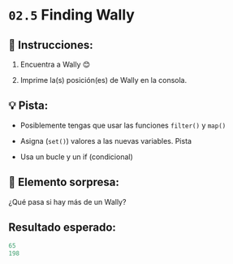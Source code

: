 # `02.5` Finding Wally

## 📝 Instrucciones:

1. Encuentra a Wally 😊

2. Imprime la(s) posición(es) de Wally en la consola.

## 💡 Pista:

+ Posiblemente tengas que usar las funciones `filter()` y `map()`
+ Asigna (`set()`) valores a las nuevas variables. Pista

+ Usa un bucle y un if (condicional)

## 💎 Elemento sorpresa:

¿Qué pasa si hay más de un Wally?

## Resultado esperado:

```py
65
198
```
